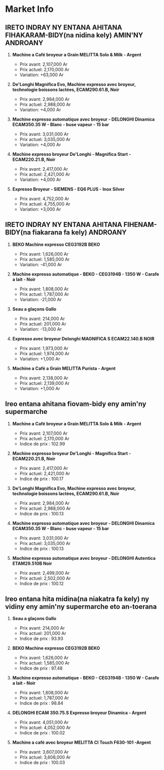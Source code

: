 # Market Info

## IRETO INDRAY NY ENTANA AHITANA FIHAKARAM-BIDY(na nidina kely) AMIN'NY ANDROANY

1. **Machine a Café broyeur a Grain MELITTA Solo & Milk - Argent**
   - Prix avant: 2,107,000 Ar
   - Prix actuel: 2,170,000 Ar
   - Variation: +63,000 Ar

2. **De'Longhi Magnifica Evo, Machine expresso avec broyeur, technologie boissons lactées, ECAM290.61.B, Noir**
   - Prix avant: 2,984,000 Ar
   - Prix actuel: 2,988,000 Ar
   - Variation: +4,000 Ar

3. **Machine expresso automatique avec broyeur - DELONGHI Dinamica ECAM350.35 W - Blanc - buse vapeur - 15 bar**
   - Prix avant: 3,031,000 Ar
   - Prix actuel: 3,035,000 Ar
   - Variation: +4,000 Ar

4. **Machine expresso broyeur De'Longhi - Magnifica Start - ECAM220.21.B, Noir**
   - Prix avant: 2,417,000 Ar
   - Prix actuel: 2,421,000 Ar
   - Variation: +4,000 Ar

5. **Expresso Broyeur - SIEMENS - EQ6 PLUS - Inox Silver**
   - Prix avant: 4,752,000 Ar
   - Prix actuel: 4,755,000 Ar
   - Variation: +3,000 Ar

## IRETO INDRAY NY ENTANA AHITANA FIHENAM-BIDY(na fiakarana fa kely) ANDROANY

1. **BEKO Machine expresso CEG3192B BEKO**
   - Prix avant: 1,626,000 Ar
   - Prix actuel: 1,585,000 Ar
   - Variation: -41,000 Ar

2. **Machine expresso automatique - BEKO - CEG3194B - 1350 W - Carafe a lait - Noir**
   - Prix avant: 1,808,000 Ar
   - Prix actuel: 1,787,000 Ar
   - Variation: -21,000 Ar

3. **Seau a glaçons Gallo**
   - Prix avant: 214,000 Ar
   - Prix actuel: 201,000 Ar
   - Variation: -13,000 Ar

4. **Expresso avec broyeur Delonghi MAGNIFICA S ECAM22.140.B NOIR**
   - Prix avant: 1,973,000 Ar
   - Prix actuel: 1,974,000 Ar
   - Variation: +1,000 Ar

5. **Machine a Café a Grain MELITTA Purista - Argent**
   - Prix avant: 2,138,000 Ar
   - Prix actuel: 2,139,000 Ar
   - Variation: +1,000 Ar

## Ireo entana ahitana fiovam-bidy eny amin'ny supermarche

1. **Machine a Café broyeur a Grain MELITTA Solo & Milk - Argent**
   - Prix avant: 2,107,000 Ar
   - Prix actuel: 2,170,000 Ar
   - Indice de prix : 102.99

2. **Machine expresso broyeur De'Longhi - Magnifica Start - ECAM220.21.B, Noir**
   - Prix avant: 2,417,000 Ar
   - Prix actuel: 2,421,000 Ar
   - Indice de prix : 100.17

3. **De'Longhi Magnifica Evo, Machine expresso avec broyeur, technologie boissons lactées, ECAM290.61.B, Noir**
   - Prix avant: 2,984,000 Ar
   - Prix actuel: 2,988,000 Ar
   - Indice de prix : 100.13

4. **Machine expresso automatique avec broyeur - DELONGHI Dinamica ECAM350.35 W - Blanc - buse vapeur - 15 bar**
   - Prix avant: 3,031,000 Ar
   - Prix actuel: 3,035,000 Ar
   - Indice de prix : 100.13

5. **Machine expresso automatique avec broyeur - DELONGHI Autentica ETAM29.510B Noir**
   - Prix avant: 2,499,000 Ar
   - Prix actuel: 2,502,000 Ar
   - Indice de prix : 100.12

## Ireo entana hita midina(na niakatra fa kely) ny vidiny eny amin'ny supermarche eto an-toerana

1. **Seau a glaçons Gallo**
   - Prix avant: 214,000 Ar
   - Prix actuel: 201,000 Ar
   - Indice de prix : 93.93

2. **BEKO Machine expresso CEG3192B BEKO**
   - Prix avant: 1,626,000 Ar
   - Prix actuel: 1,585,000 Ar
   - Indice de prix : 97.48

3. **Machine expresso automatique - BEKO - CEG3194B - 1350 W - Carafe a lait - Noir**
   - Prix avant: 1,808,000 Ar
   - Prix actuel: 1,787,000 Ar
   - Indice de prix : 98.84

4. **DELONGHI ECAM 350.75.S Expresso broyeur Dinamica - Argent**
   - Prix avant: 4,051,000 Ar
   - Prix actuel: 4,052,000 Ar
   - Indice de prix : 100.02

5. **Machine a café avec broyeur MELITTA CI Touch F630-101 -Argent**
   - Prix avant: 3,607,000 Ar
   - Prix actuel: 3,608,000 Ar
   - Indice de prix : 100.03

